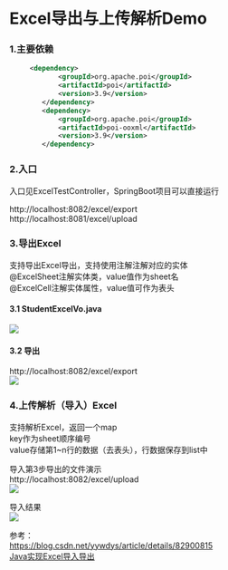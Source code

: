 # Excel导出与上传解析Demo

### 1.主要依赖
```xml
     <dependency>
            <groupId>org.apache.poi</groupId>
            <artifactId>poi</artifactId>
            <version>3.9</version>
        </dependency>
        <dependency>
            <groupId>org.apache.poi</groupId>
            <artifactId>poi-ooxml</artifactId>
            <version>3.9</version>
        </dependency>
```
### 2.入口
入口见ExcelTestController，SpringBoot项目可以直接运行

http://localhost:8082/excel/export  
http://localhost:8081/excel/upload  

 
### 3.导出Excel 
支持导出Excel导出，支持使用注解注解对应的实体  
    @ExcelSheet注解实体类，value值作为sheet名   
    @ExcelCell注解实体属性，value值可作为表头  
    
#### 3.1 StudentExcelVo.java  
![](../excel-util-demo/src/main/resources/images/excel-1.png)  

#### 3.2 导出
http://localhost:8082/excel/export    
![](../excel-util-demo/src/main/resources/images/excel-2.png)  

    
### 4.上传解析（导入）Excel      
支持解析Excel，返回一个map  
    key作为sheet顺序编号  
    value存储第1~n行的数据（去表头），行数据保存到list中 


导入第3步导出的文件演示   
http://localhost:8082/excel/upload    
![](../excel-util-demo/src/main/resources/images/excel-3.png)  

导入结果  
![](../excel-util-demo/src/main/resources/images/excel-4.png)  


 
        



参考：  
https://blog.csdn.net/yywdys/article/details/82900815  
[Java实现Excel导入导出](https://github.com/caojx-git/learn-java-notes/blob/master/java/java%E5%AE%9E%E7%8E%B0excel%E5%AF%BC%E5%85%A5%E5%AF%BC%E5%87%BA.md)